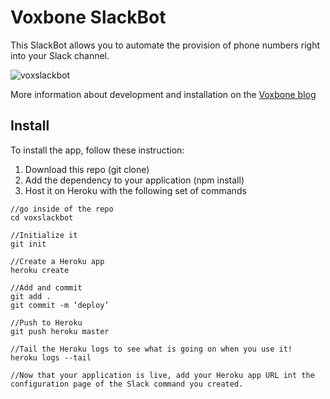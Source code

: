 # Voxbone SlackBot 

This SlackBot allows you to automate the provision of phone numbers right into your Slack channel.

![voxslackbot](http://blog.voxbone.com/wp-content/uploads/2016/01/voxslack.gif)

More information about development and installation on the [Voxbone blog](http://blog.voxbone.com/automating-provisioning-slack-voxapi-part-1/)

## Install

To install the app, follow these instruction:

1. Download this repo (git clone)
2. Add the dependency to your application (npm install)
3. Host it on Heroku with the following set of commands

````
//go inside of the repo
cd voxslackbot

//Initialize it
git init

//Create a Heroku app
heroku create

//Add and commit
git add .
git commit -m ‘deploy’

//Push to Heroku
git push heroku master

//Tail the Heroku logs to see what is going on when you use it!
heroku logs --tail

//Now that your application is live, add your Heroku app URL int the configuration page of the Slack command you created.
````
